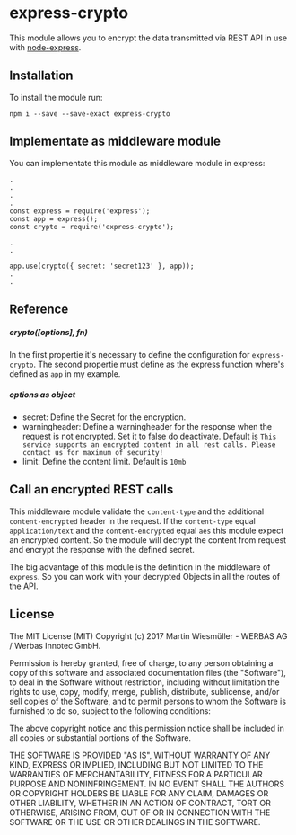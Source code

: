 # express-crypto

This module allows you to encrypt the data transmitted via REST API in use with [node-express](https://www.npmjs.com/package/express).

## Installation

To install the module run:

```
npm i --save --save-exact express-crypto
```

## Implementate as middleware module

You can implementate this module as middleware module in express:

```
.
.
.
.
const express = require('express');
const app = express();
const crypto = require('express-crypto');

.
.

app.use(crypto({ secret: 'secret123' }, app));
.
.
```

## Reference

##### crypto([options], fn)

In the first propertie it's necessary to define the configuration for `express-crypto`. The second propertie must define as the express function where's defined as `app` in my example.

##### options as object

- secret: Define the Secret for the encryption.
- warningheader: Define a warningheader for the response when the request is not encrypted. Set it to false do deactivate. Default is `This service supports an encrypted content in all rest calls. Please contact us for maximum of security!`
- limit: Define the content limit. Default is `10mb`


## Call an encrypted REST calls

This middleware module validate the `content-type` and the additional `content-encrypted` header in the request. If the `content-type` equal `application/text` and the `content-encrypted` equal `aes` this module expect an encrypted content. So the module will decrypt the content from request and encrypt the response with the defined secret.

The big advantage of this module is the definition in the middleware of `express`. So you can work with your decrypted Objects in all the routes of the API.

## License

The MIT License (MIT)
Copyright (c) 2017 Martin Wiesmüller - WERBAS AG / Werbas Innotec GmbH.

Permission is hereby granted, free of charge, to any person obtaining a copy of this software and associated documentation files (the "Software"), to deal in the Software without restriction, including without limitation the rights to use, copy, modify, merge, publish, distribute, sublicense, and/or sell copies of the Software, and to permit persons to whom the Software is furnished to do so, subject to the following conditions:

The above copyright notice and this permission notice shall be included in all copies or substantial portions of the Software.

THE SOFTWARE IS PROVIDED "AS IS", WITHOUT WARRANTY OF ANY KIND, EXPRESS OR IMPLIED, INCLUDING BUT NOT LIMITED TO THE WARRANTIES OF MERCHANTABILITY, FITNESS FOR A PARTICULAR PURPOSE AND NONINFRINGEMENT. IN NO EVENT SHALL THE AUTHORS OR COPYRIGHT HOLDERS BE LIABLE FOR ANY CLAIM, DAMAGES OR OTHER LIABILITY, WHETHER IN AN ACTION OF CONTRACT, TORT OR OTHERWISE, ARISING FROM, OUT OF OR IN CONNECTION WITH THE SOFTWARE OR THE USE OR OTHER DEALINGS IN THE SOFTWARE.
